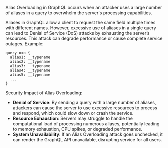 Alias Overloading in GraphQL occurs when an attacker uses a large number of aliases in a query to overwhelm the server's processing capabilities.

Aliases in GraphQL allow a client to request the same field multiple times with different names. However, excessive use of aliases in a single query can lead to Denial of Service (DoS) attacks by exhausting the server’s resources. This attack can degrade performance or cause complete service outages.
Example:

```
query oxo {
  alias1: __typename
  alias2: __typename
  alias3: __typename
  alias4: __typename
  alias5: __typename
  ...
}
```

Security Impact of Alias Overloading:

- **Denial of Service**: By sending a query with a large number of aliases, attackers can cause the server to use excessive resources to process and respond, which could slow down or crash the service.
- **Resource Exhaustion**: Servers may struggle to handle the computational load of processing numerous aliases, potentially leading to memory exhaustion, CPU spikes, or degraded performance.
- **System Unavailability**: If an Alias Overloading attack goes unchecked, it can render the GraphQL API unavailable, disrupting service for all users.